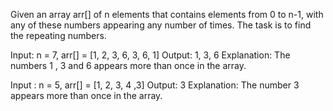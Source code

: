 Given an array arr[] of n elements that contains elements from 0 to n-1, with any of these numbers appearing any number of times. The task is to find the repeating numbers.

Input: n = 7, arr[] = [1, 2, 3, 6, 3, 6, 1]
Output: 1, 3, 6
Explanation: The numbers 1 , 3 and 6 appears more than once in the array.

Input : n = 5, arr[] = [1, 2, 3, 4 ,3]
Output: 3
Explanation: The number 3 appears more than once in the array.